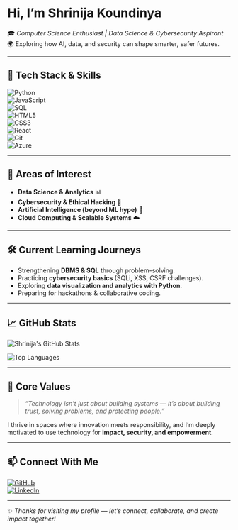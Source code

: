 # Hi, I’m Shrinija Koundinya  

🎓 *Computer Science Enthusiast | Data Science & Cybersecurity Aspirant*  
🌍 Exploring how AI, data, and security can shape smarter, safer futures.  

---

## 🚀 Tech Stack & Skills  

![Python](https://img.shields.io/badge/Python-3776AB?style=for-the-badge&logo=python&logoColor=white)  
![JavaScript](https://img.shields.io/badge/JavaScript-F7DF1E?style=for-the-badge&logo=javascript&logoColor=black)  
![SQL](https://img.shields.io/badge/SQL-003B57?style=for-the-badge&logo=postgresql&logoColor=white)  
![HTML5](https://img.shields.io/badge/HTML5-E34F26?style=for-the-badge&logo=html5&logoColor=white)  
![CSS3](https://img.shields.io/badge/CSS3-1572B6?style=for-the-badge&logo=css3&logoColor=white)  
![React](https://img.shields.io/badge/React-20232A?style=for-the-badge&logo=react&logoColor=61DAFB)  
![Git](https://img.shields.io/badge/Git-F05032?style=for-the-badge&logo=git&logoColor=white)  
![Azure](https://img.shields.io/badge/Microsoft_Azure-0089D6?style=for-the-badge&logo=microsoft-azure&logoColor=white)  

---

## 🔬 Areas of Interest  
- **Data Science & Analytics** 📊  
- **Cybersecurity & Ethical Hacking** 🔐  
- **Artificial Intelligence (beyond ML hype)** 🤖  
- **Cloud Computing & Scalable Systems** ☁️  

---

## 🛠️ Current Learning Journeys  
- Strengthening **DBMS & SQL** through problem-solving.  
- Practicing **cybersecurity basics** (SQLi, XSS, CSRF challenges).  
- Exploring **data visualization and analytics with Python**.  
- Preparing for hackathons & collaborative coding.  

---

## 📈 GitHub Stats  

![Shrinija's GitHub Stats](https://github-readme-stats.vercel.app/api?username=Shrinijakoundinya&show_icons=true&theme=tokyonight)  

![Top Languages](https://github-readme-stats.vercel.app/api/top-langs/?username=Shrinijakoundinya&layout=compact&theme=tokyonight)  

---

## 🌟 Core Values  

> *“Technology isn’t just about building systems — it’s about building trust, solving problems, and protecting people.”*  

I thrive in spaces where innovation meets responsibility, and I’m deeply motivated to use technology for **impact, security, and empowerment**.  

---

## 📫 Connect With Me  

[![GitHub](https://img.shields.io/badge/GitHub-100000?style=for-the-badge&logo=github&logoColor=white)](https://github.com/Shrinijakoundinya)  
[![LinkedIn](https://img.shields.io/badge/LinkedIn-0077B5?style=for-the-badge&logo=linkedin&logoColor=white)](https://www.linkedin.com/in/shrinija-koundinya-a89621290/)  
  
---
✨ *Thanks for visiting my profile — let’s connect, collaborate, and create impact together!*  

